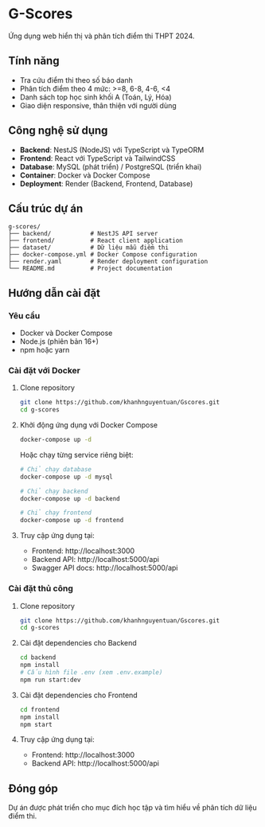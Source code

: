 # G-Scores

Ứng dụng web hiển thị và phân tích điểm thi THPT 2024.

## Tính năng

- Tra cứu điểm thi theo số báo danh
- Phân tích điểm theo 4 mức: >=8, 6-8, 4-6, <4
- Danh sách top học sinh khối A (Toán, Lý, Hóa)
- Giao diện responsive, thân thiện với người dùng

## Công nghệ sử dụng

- **Backend**: NestJS (NodeJS) với TypeScript và TypeORM
- **Frontend**: React với TypeScript và TailwindCSS
- **Database**: MySQL (phát triển) / PostgreSQL (triển khai)
- **Container**: Docker và Docker Compose
- **Deployment**: Render (Backend, Frontend, Database)

## Cấu trúc dự án

```
g-scores/
├── backend/           # NestJS API server
├── frontend/          # React client application
├── dataset/           # Dữ liệu mẫu điểm thi
├── docker-compose.yml # Docker Compose configuration
├── render.yaml        # Render deployment configuration
└── README.md          # Project documentation
```

## Hướng dẫn cài đặt

### Yêu cầu

- Docker và Docker Compose
- Node.js (phiên bản 16+)
- npm hoặc yarn

### Cài đặt với Docker

1. Clone repository
   ```bash
   git clone https://github.com/khanhnguyentuan/Gscores.git
   cd g-scores
   ```

2. Khởi động ứng dụng với Docker Compose
   ```bash
   docker-compose up -d
   ```
   
   Hoặc chạy từng service riêng biệt:
   ```bash
   # Chỉ chạy database
   docker-compose up -d mysql
   
   # Chỉ chạy backend
   docker-compose up -d backend
   
   # Chỉ chạy frontend
   docker-compose up -d frontend
   ```

3. Truy cập ứng dụng tại:
   - Frontend: http://localhost:3000
   - Backend API: http://localhost:5000/api
   - Swagger API docs: http://localhost:5000/api

### Cài đặt thủ công

1. Clone repository
   ```bash
   git clone https://github.com/khanhnguyentuan/Gscores.git
   cd g-scores
   ```

2. Cài đặt dependencies cho Backend
   ```bash
   cd backend
   npm install
   # Cấu hình file .env (xem .env.example)
   npm run start:dev
   ```

3. Cài đặt dependencies cho Frontend
   ```bash
   cd frontend
   npm install
   npm start
   ```

4. Truy cập ứng dụng tại:
   - Frontend: http://localhost:3000
   - Backend API: http://localhost:5000/api


## Đóng góp

Dự án được phát triển cho mục đích học tập và tìm hiểu về phân tích dữ liệu điểm thi. 
